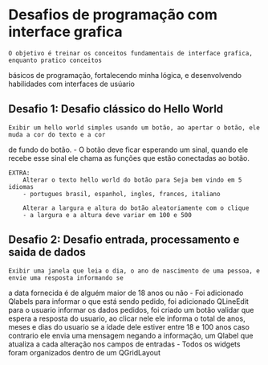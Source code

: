 # Desafios de programação com interface grafica

    O objetivo é treinar os conceitos fundamentais de interface grafica, enquanto pratico conceitos
básicos de programação, fortalecendo minha lógica, e desenvolvendo habilidades com interfaces de usúario

## Desafio 1: Desafio clássico do Hello World 
    Exibir um hello world simples usando um botão, ao apertar o botão, ele muda a cor do texto e a cor
de fundo do botão.
    - O botão deve ficar esperando um sinal, quando ele recebe esse sinal ele chama as funções que estão 
    conectadas ao botão.

    EXTRA:
        Alterar o texto hello world do botão para Seja bem vindo em 5 idiomas
        - portugues brasil, espanhol, ingles, frances, italiano

        Alterar a largura e altura do botão aleatoriamente com o clique
        - a largura e a altura deve variar em 100 e 500

## Desafio 2: Desafio entrada, processamento e saida de dados
    Exibir uma janela que leia o dia, o ano de nascimento de uma pessoa, e envie uma resposta informando se 
a data fornecida é de alguém maior de 18 anos ou não
    - Foi adicionado Qlabels para informar o que está sendo pedido, foi adicionado QLineEdit para o usuario
informar os dados pedidos, foi criado um botão validar que espera a resposta do usuario, ao clicar nele
ele informa o total de anos, meses e dias do usuario se a idade dele estiver entre 18 e 100 anos caso contrario ele envia uma mensagem negando a informação, um Qlabel que atualiza a cada alteração nos campos de 
entradas
    - Todos os widgets foram organizados dentro de um QGridLayout